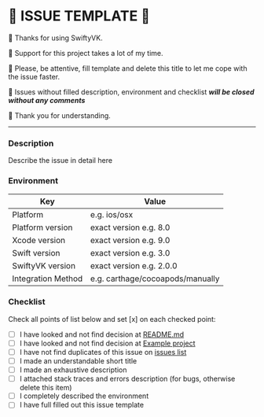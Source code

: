 # 🚫 **ISSUE TEMPLATE** 🚫

🚫 Thanks for using SwiftyVK.

🚫 Support for this project takes a lot of my time. 

🚫 Please, be attentive, fill template and delete this title to let me cope with the issue faster. 

🚫 Issues without filled description, environment and checklist ***will be closed without any comments***

🚫 Thank you for understanding.

---

### Description

Describe the issue in detail here

### Environment

 Key                     | Value                               |
-------------------------|-------------------------------------|
 Platform                | e.g. ios/osx
 Platform version        | exact version e.g. 8.0
 Xcode version           | exact version e.g. 9.0
 Swift version           | exact version e.g. 3.0
 SwiftyVK version        | exact version e.g. 2.0.0
 Integration Method      | e.g. carthage/cocoapods/manually
 
  ### Checklist
 
 Check all points of list below and set [x] on each checked point:
 
* [ ] I have looked and not find decision at [README.md](./README.md)
* [ ] I have looked and not find decision at [Example project](./Example)
* [ ] I have not find duplicates of this issue on [issues list](https://github.com/west0r/SwiftyVK/issues) 
* [ ] I made an understandable short title
* [ ] I made an exhaustive description
* [ ] I attached stack traces and errors description (for bugs, otherwise delete this item)
* [ ] I completely described the environment 
* [ ] I have full filled out this issue template
